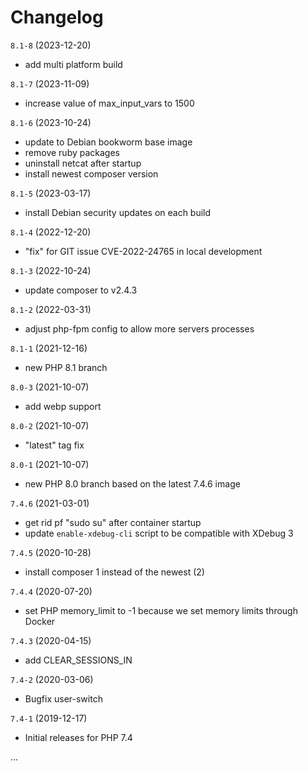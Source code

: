 # Changelog

`8.1-8` (2023-12-20)
- add multi platform build

`8.1-7` (2023-11-09)
- increase value of max_input_vars to 1500

`8.1-6` (2023-10-24)
- update to Debian bookworm base image
- remove ruby packages
- uninstall netcat after startup
- install newest composer version

`8.1-5` (2023-03-17)
- install Debian security updates on each build

`8.1-4` (2022-12-20)
- "fix" for GIT issue CVE-2022-24765 in local development

`8.1-3` (2022-10-24)
- update composer to v2.4.3

`8.1-2` (2022-03-31)
- adjust php-fpm config to allow more servers processes

`8.1-1` (2021-12-16)
- new PHP 8.1 branch

`8.0-3` (2021-10-07)
- add webp support

`8.0-2` (2021-10-07)
- "latest" tag fix

`8.0-1` (2021-10-07)
- new PHP 8.0 branch based on the latest 7.4.6 image

`7.4.6` (2021-03-01)
- get rid pf "sudo su" after container startup
- update `enable-xdebug-cli` script to be compatible with XDebug 3

`7.4.5` (2020-10-28)
- install composer 1 instead of the newest (2)

`7.4.4` (2020-07-20)
- set PHP memory_limit to -1 because we set memory limits through Docker

`7.4.3` (2020-04-15)
- add CLEAR_SESSIONS_IN

`7.4-2` (2020-03-06)
- Bugfix user-switch

`7.4-1` (2019-12-17)
- Initial releases for PHP 7.4


...
